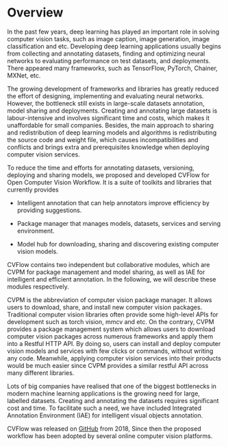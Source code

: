# Overview

In the past few years, deep learning has played an important role in solving computer vision tasks, such as image caption, image generation, image classification and etc. Developing deep learning applications usually begins from collecting and annotating datasets, finding and optimizing neural networks to evaluating performance on test datasets, and deployments. There appeared many frameworks, such as TensorFlow, PyTorch, Chainer, MXNet, etc.

The growing development of frameworks and libraries has greatly reduced the effort of designing, implementing and evaluating neural networks. However, the bottleneck still exists in large-scale datasets annotation, model sharing and deployments. Creating and annotating large datasets is labour-intensive and involves significant time and costs, which makes it unaffordable for small companies. Besides, the main approach to sharing and redistribution of deep learning models and algorithms is redistributing the source code and weight file, which causes incompatibilities and conflicts and brings extra and prerequisites knowledge when deploying computer vision services.

To reduce the time and efforts for annotating datasets, versioning, deploying and sharing models, we proposed and developed CVFlow for Open Computer Vision Workflow. It is a suite of toolkits and libraries that currently provides 

- Intelligent annotation that can help annotators improve efficiency by providing suggestions.

- Package manager that manages models, datasets, services and serving environment.

- Model hub for downloading, sharing and discovering existing computer vision models.

CVFlow contains two independent but collaborative modules, which are CVPM for package management and model sharing, as well as IAE for intelligent and efficient annotation. In the following, we will describe these modules respectively.

CVPM is the abbreviation of computer vision package manager. It allows users to download, share, and install new computer vision packages. Traditional computer vision libraries often provide some high-level APIs for development such as torch vision, mmcv and etc. On the contrary, CVPM provides a package management system which allows users to download computer vision packages across numerous frameworks and apply them into a Restful HTTP API. By doing so, users can install and deploy computer vision models and services with few clicks or commands, without writing any code. Meanwhile, applying computer vision services into their products would be much easier since CVPM provides a similar restful API across many different libraries. 

Lots of big companies have realised that one of the biggest bottlenecks in modern machine learning applications is the growing need for large, labelled datasets. Creating and annotating the datasets requires significant cost and time. To facilitate such a need, we have included Integrated Annotation Environment (IAE) for intelligent visual objects annotation.

CVFlow was released on [GitHub](https://github.com/autoai-org/aid) from 2018, Since then the proposed workflow has been adopted by several online computer vision platforms.
